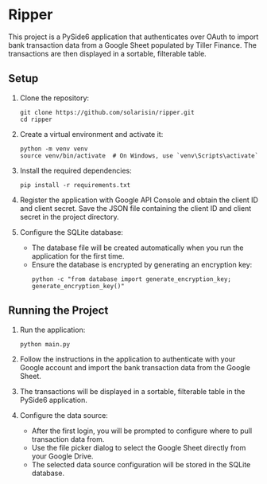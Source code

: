 # Ripper

This project is a PySide6 application that authenticates over OAuth to import bank transaction data from a Google Sheet populated by Tiller Finance. The transactions are then displayed in a sortable, filterable table.

## Setup

1. Clone the repository:
   ```
   git clone https://github.com/solarisin/ripper.git
   cd ripper
   ```

2. Create a virtual environment and activate it:
   ```
   python -m venv venv
   source venv/bin/activate  # On Windows, use `venv\Scripts\activate`
   ```

3. Install the required dependencies:
   ```
   pip install -r requirements.txt
   ```

4. Register the application with Google API Console and obtain the client ID and client secret. Save the JSON file containing the client ID and client secret in the project directory.

5. Configure the SQLite database:
   - The database file will be created automatically when you run the application for the first time.
   - Ensure the database is encrypted by generating an encryption key:
     ```
     python -c "from database import generate_encryption_key; generate_encryption_key()"
     ```

## Running the Project

1. Run the application:
   ```
   python main.py
   ```

2. Follow the instructions in the application to authenticate with your Google account and import the bank transaction data from the Google Sheet.

3. The transactions will be displayed in a sortable, filterable table in the PySide6 application.

4. Configure the data source:
   - After the first login, you will be prompted to configure where to pull transaction data from.
   - Use the file picker dialog to select the Google Sheet directly from your Google Drive.
   - The selected data source configuration will be stored in the SQLite database.
